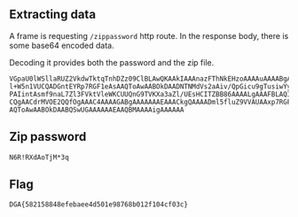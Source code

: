 ## Extracting data

A frame is requesting `/zippassword` http route. In the response body,
there is some base64 encoded data.

Decoding it provides both the password and the zip file.

```
VGpaU0lWSllaRUZ2VkdwTktqTnhDZz09ClBLAwQKAAkIAAAnazFThNkEHzoAAAAuAAAABgAcAOaX
l+W5n1VUCQADGntEYRp7RGF1eAsAAQToAwAABOkDAADNTNMdVs2aAiv/QpGicu9gTusiwYydh7P8
PAIintAsmf9naL7Zl3FVktVleWKCUUQnG9TVKXa3aZl/UEsHCITZBB86AAAALgAAAFBLAQIeAwoA
CQgAACdrMVOE2QQfOgAAAC4AAAAGABgAAAAAAAEAAACkgQAAAADml5fluZ9VVAUAAxp7RGF1eAsA
AQToAwAABOkDAABQSwUGAAAAAAEAAQBMAAAAigAAAAAA
```

## Zip password

`N6R!RXdAoTjM*3q`

## Flag

`DGA{582158848efebaee4d501e98768b012f104cf03c}`
